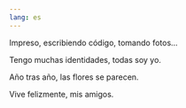 ```yaml
---
lang: es
---
```


Impreso, escribiendo código, tomando fotos...

Tengo muchas identidades, todas soy yo.

Año tras año, las flores se parecen.

Vive felizmente, mis amigos.
